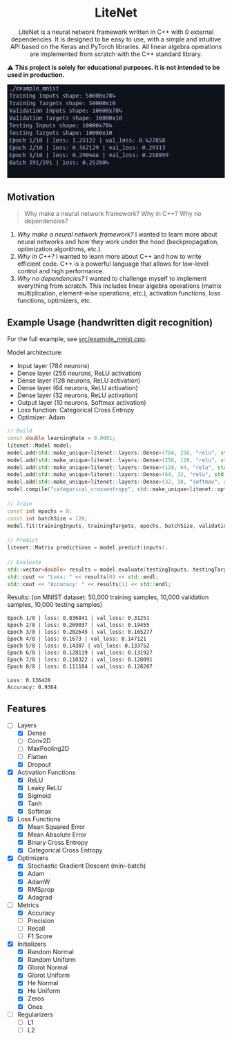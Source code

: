<h1 align="center">LiteNet</h1>

<p align="center">LiteNet is a neural network framework written in C++ with 0 external dependencies. It is designed to be easy to use, with a simple and intuitive API based on the Keras    and PyTorch libraries. All linear algebra operations are implemented from scratch with the C++ standard library.</p>

⚠ **This project is solely for educational purposes. It is not intended to be used in production.**

![LiteNet Model Training](docs/training.gif)

## Motivation

> Why make a neural network framework? Why in C++? Why no dependencies?

1. _Why make a neural network framework?_ I wanted to learn more about neural networks and how they work under the hood (backpropagation, optimization algorithms, etc.).
2. _Why in C++?_ I wanted to learn more about C++ and how to write efficient code. C++ is a powerful language that allows for low-level control and high performance.
3. _Why no dependencies?_ I wanted to challenge myself to implement everything from scratch. This includes linear algebra operations (matrix multiplication, element-wise operations, etc.), activation functions, loss functions, optimizers, etc.

## Example Usage (handwritten digit recognition)

For the full example, see [src/example_mnist.cpp](src/example_mnist.cpp).

Model architecture:

- Input layer (784 neurons)
- Dense layer (256 neurons, ReLU activation)
- Dense layer (128 neurons, ReLU activation)
- Dense layer (64 neurons, ReLU activation)
- Dense layer (32 neurons, ReLU activation)
- Output layer (10 neurons, Softmax activation)
- Loss function: Categorical Cross Entropy
- Optimizer: Adam

```cpp
// Build
const double learningRate = 0.0001;
litenet::Model model;
model.add(std::make_unique<litenet::layers::Dense>(784, 256, "relu", std::make_unique<litenet::initializers::HeUniform>()));
model.add(std::make_unique<litenet::layers::Dense>(256, 128, "relu", std::make_unique<litenet::initializers::HeUniform>()));
model.add(std::make_unique<litenet::layers::Dense>(128, 64, "relu", std::make_unique<litenet::initializers::HeUniform>()));
model.add(std::make_unique<litenet::layers::Dense>(64, 32, "relu", std::make_unique<litenet::initializers::HeUniform>()));
model.add(std::make_unique<litenet::layers::Dense>(32, 10, "softmax", std::make_unique<litenet::initializers::GlorotUniform>()));
model.compile("categorical_crossentropy", std::make_unique<litenet::optimizers::Adam>(learningRate));

// Train
const int epochs = 8;
const int batchSize = 128;
model.fit(trainingInputs, trainingTargets, epochs, batchSize, validationInputs, validationTargets);

// Predict
litenet::Matrix predictions = model.predict(inputs);

// Evaluate
std::vector<double> results = model.evaluate(testingInputs, testingTargets);
std::cout << "Loss: " << results[0] << std::endl;
std::cout << "Accuracy: " << results[1] << std::endl;
```

Results: (on MNIST dataset: 50,000 training samples, 10,000 validation samples, 10,000 testing samples)

```
Epoch 1/8 | loss: 0.836841 | val_loss: 0.31251
Epoch 2/8 | loss: 0.269037 | val_loss: 0.19455
Epoch 3/8 | loss: 0.202645 | val_loss: 0.165277
Epoch 4/8 | loss: 0.1673 | val_loss: 0.147121
Epoch 5/8 | loss: 0.14387 | val_loss: 0.133752
Epoch 6/8 | loss: 0.128119 | val_loss: 0.131927
Epoch 7/8 | loss: 0.118322 | val_loss: 0.128091
Epoch 8/8 | loss: 0.111184 | val_loss: 0.128207

Loss: 0.136428
Accuracy: 0.9364
```

## Features

- [ ] Layers
  - [x] Dense
  - [ ] Conv2D
  - [ ] MaxPooling2D
  - [ ] Flatten
  - [x] Dropout
- [x] Activation Functions
  - [x] ReLU
  - [x] Leaky ReLU
  - [x] Sigmoid
  - [x] Tanh
  - [x] Softmax
- [x] Loss Functions
  - [x] Mean Squared Error
  - [x] Mean Absolute Error
  - [x] Binary Cross Entropy
  - [x] Categorical Cross Entropy
- [x] Optimizers
  - [x] Stochastic Gradient Descent (mini-batch)
  - [x] Adam
  - [x] AdamW
  - [x] RMSprop
  - [x] Adagrad
- [ ] Metrics
  - [x] Accuracy
  - [ ] Precision
  - [ ] Recall
  - [ ] F1 Score
- [x] Initializers
  - [x] Random Normal
  - [x] Random Uniform
  - [x] Glorot Normal
  - [x] Glorot Uniform
  - [x] He Normal
  - [x] He Uniform
  - [x] Zeros
  - [x] Ones
- [ ] Regularizers
  - [ ] L1
  - [ ] L2
